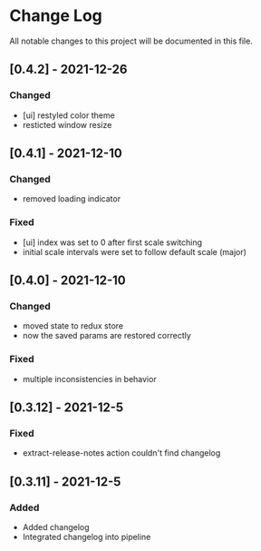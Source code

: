 # Change Log
All notable changes to this project will be documented in this file.

## [0.4.2] - 2021-12-26

### Changed

* [ui] restyled color theme
* resticted window resize

## [0.4.1] - 2021-12-10

### Changed

* removed loading indicator

### Fixed

* [ui] index was set to 0 after first scale switching
* initial scale intervals were set to follow default scale (major)

## [0.4.0] - 2021-12-10

### Changed

* moved state to redux store
* now the saved params are restored correctly

### Fixed

* multiple inconsistencies in behavior

## [0.3.12] - 2021-12-5

### Fixed

* extract-release-notes action couldn't find changelog

## [0.3.11] - 2021-12-5

### Added

* Added changelog
* Integrated changelog into pipeline